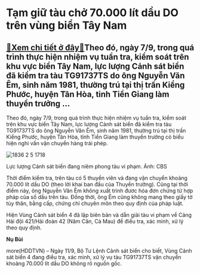 Tạm giữ tàu chở 70.000 lít dầu DO trên vùng biển Tây Nam
========================================================

[:gift:Xem chi tiết ở đây:gift:](https://hddtvn.com/tam-giu-tau-cho-70-000-lit-dau-do-tren-vung-bien-tay-nam/)Theo đó, ngày 7/9, trong quá trình thực hiện nhiệm vụ tuần tra, kiểm soát trên khu vực biển Tây Nam, lực lượng Cảnh sát biển đã kiểm tra tàu TG91737TS do ông Nguyễn Văn Êm, sinh năm 1981, thường trú tại thị trấn Kiểng Phước, huyện Tân Hòa, tỉnh Tiền Giang làm thuyền trưởng …
--------------------------------------------------------------------------------------------------------------------------------------------------------------------------------------------------------------------------------------------------------------------------------------


Theo đó, ngày 7/9, trong quá trình thực hiện nhiệm vụ tuần tra, kiểm soát trên khu vực biển Tây Nam, lực lượng Cảnh sát biển đã kiểm tra tàu TG91737TS do ông Nguyễn Văn Êm, sinh năm 1981, thường trú tại thị trấn Kiểng Phước, huyện Tân Hòa, tỉnh Tiền Giang làm thuyền trưởng có biểu hiện nghi vấn vận chuyển hàng trái phép.





![1836 2 5 1718](https://hddtvn.com/wp-content/uploads/2021/01/1836_2-5-1718.jpg "Lực lượng Cảnh sát biển đang niêm phong tàu vi phạm. Ảnh: CBS")


Lực lượng Cảnh sát biển đang niêm phong tàu vi phạm. Ảnh: CBS



Thời điểm kiểm tra, trên tàu có 5 thuyền viên và đang vận chuyển khoảng 70.000 lít dầu DO (theo lời khai ban đầu của Thuyền trưởng). Cũng tại thời điểm này, ông Nguyễn Văn Êm không xuất trình đươc hóa đơn chứng từ hợp pháp của số dầu trên tàu. Đồng thời, ông Êm cũng không mang theo giấy tờ tùy thân, bằng cấp, chứng chỉ chuyên môn theo quy định của pháp luật.


Hiện Vùng Cảnh sát biển 4 đã lập biên bản và dẫn giải tàu vi phạm về Cảng Hải đội 421/Hải đoàn 42 (Năm Căn, Cà Mau) để điều tra, xác minh, xử lý theo quy định.




**Nụ Bùi**



more(HDDTVN) – Ngày 11/9, Bộ Tư Lệnh Cảnh sát biển cho biết, Vùng Cảnh sát biển 4 đang điều tra, xác minh, xử lý vụ tàu TG91737TS vận chuyển khoảng 70.000 lít dầu DO không rõ nguồn gốc.

